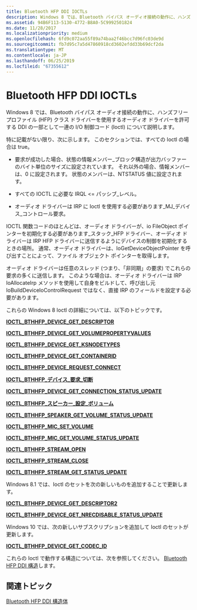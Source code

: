 ```yaml
---
title: Bluetooth HFP DDI IOCTLs
description: Windows 8 では、Bluetooth バイパス オーディオ接続の動作に、ハンズフリー プロファイル (HFP) クラス ドライバーを使用するオーディオ ドライバーを許可する DDI の一部として一連の I/O 制御コード (Ioctl) について説明します。
ms.assetid: 94B6F113-5130-4772-B8A0-5C9992501824
ms.date: 11/28/2017
ms.localizationpriority: medium
ms.openlocfilehash: 6fd9c072aa55f89a74baa2f46bcc7d96fc03de9d
ms.sourcegitcommit: fb7d95c7a5d47860918cd3602efdd33b69dcf2da
ms.translationtype: MT
ms.contentlocale: ja-JP
ms.lasthandoff: 06/25/2019
ms.locfileid: "67355612"
---
```

# <a name="bluetooth-hfp-ddi-ioctls"></a>Bluetooth HFP DDI IOCTLs


Windows 8 では、Bluetooth バイパス オーディオ接続の動作に、ハンズフリー プロファイル (HFP) クラス ドライバーを使用するオーディオ ドライバーを許可する DDI の一部として一連の I/O 制御コード (Ioctl) について説明します。

特に記載がない限り、次に示します。 このセクションでは、すべての Ioctl の場合は true。

-   要求が成功した場合、状態の情報メンバー\_ブロック構造が出力バッファーのバイト単位のサイズに設定されています。 それ以外の場合、情報メンバーは、0 に設定されます。 状態のメンバーは、NTSTATUS 値に設定されます。

-   すべての IOCTL に必要な IRQL &lt;= パッシブ\_レベル。

-   オーディオ ドライバーは IRP に Ioctl を使用する必要があります\_MJ\_デバイス\_コントロール要求。

IOCTL 関数コードのほとんどは、オーディオ ドライバーが、io FileObject ポインターを初期化する必要があります\_スタック\_HFP ドライバー、オーディオ ドライバーは IRP HFP ドライバーに送信するようにデバイスの制御を初期化するときの場所。 通常、オーディオ ドライバーは、IoGetDeviceObjectPointer を呼び出すことによって、ファイル オブジェクト ポインターを取得します。

オーディオ ドライバーは任意のスレッド (つまり、「非同期」の要求) でこれらの要求の多くに送信します。 このような場合は、オーディオ ドライバーは IRP IoAllocateIrp メソッドを使用して自身をビルドして、呼び出し元 IoBuildDeviceIoControlRequest ではなく、直接 IRP のフィールドを設定する必要があります。

これらの Windows 8 Ioctl の詳細については、以下のトピックです。

[**IOCTL\_BTHHFP\_DEVICE\_GET\_DESCRIPTOR**](https://docs.microsoft.com/windows-hardware/drivers/ddi/content/bthhfpddi/ni-bthhfpddi-ioctl_bthhfp_device_get_descriptor)

[**IOCTL\_BTHHFP\_DEVICE\_GET\_VOLUMEPROPERTYVALUES**](https://docs.microsoft.com/windows-hardware/drivers/ddi/content/bthhfpddi/ni-bthhfpddi-ioctl_bthhfp_device_get_volumepropertyvalues)

[**IOCTL\_BTHHFP\_DEVICE\_GET\_KSNODETYPES**](https://docs.microsoft.com/windows-hardware/drivers/ddi/content/bthhfpddi/ni-bthhfpddi-ioctl_bthhfp_device_get_ksnodetypes)

[**IOCTL\_BTHHFP\_DEVICE\_GET\_CONTAINERID**](https://docs.microsoft.com/windows-hardware/drivers/ddi/content/bthhfpddi/ni-bthhfpddi-ioctl_bthhfp_device_get_containerid)

[**IOCTL\_BTHHFP\_DEVICE\_REQUEST\_CONNECT**](https://docs.microsoft.com/windows-hardware/drivers/ddi/content/bthhfpddi/ni-bthhfpddi-ioctl_bthhfp_device_request_connect)

[**IOCTL\_BTHHFP\_デバイス\_要求\_切断**](https://docs.microsoft.com/windows-hardware/drivers/ddi/content/bthhfpddi/ni-bthhfpddi-ioctl_bthhfp_device_request_disconnect)

[**IOCTL\_BTHHFP\_DEVICE\_GET\_CONNECTION\_STATUS\_UPDATE**](https://docs.microsoft.com/windows-hardware/drivers/ddi/content/bthhfpddi/ni-bthhfpddi-ioctl_bthhfp_device_get_connection_status_update)

[**IOCTL\_BTHHFP\_スピーカー\_設定\_ボリューム**](https://docs.microsoft.com/windows-hardware/drivers/ddi/content/bthhfpddi/ni-bthhfpddi-ioctl_bthhfp_speaker_set_volume)

[**IOCTL\_BTHHFP\_SPEAKER\_GET\_VOLUME\_STATUS\_UPDATE**](https://docs.microsoft.com/windows-hardware/drivers/ddi/content/bthhfpddi/ni-bthhfpddi-ioctl_bthhfp_speaker_get_volume_status_update)

[**IOCTL\_BTHHFP\_MIC\_SET\_VOLUME**](https://docs.microsoft.com/windows-hardware/drivers/ddi/content/bthhfpddi/ni-bthhfpddi-ioctl_bthhfp_mic_set_volume)

[**IOCTL\_BTHHFP\_MIC\_GET\_VOLUME\_STATUS\_UPDATE**](https://docs.microsoft.com/windows-hardware/drivers/ddi/content/bthhfpddi/ni-bthhfpddi-ioctl_bthhfp_mic_get_volume_status_update)

[**IOCTL\_BTHHFP\_STREAM\_OPEN**](https://docs.microsoft.com/windows-hardware/drivers/ddi/content/bthhfpddi/ni-bthhfpddi-ioctl_bthhfp_stream_open)

[**IOCTL\_BTHHFP\_STREAM\_CLOSE**](https://docs.microsoft.com/windows-hardware/drivers/ddi/content/bthhfpddi/ni-bthhfpddi-ioctl_bthhfp_stream_close)

[**IOCTL\_BTHHFP\_STREAM\_GET\_STATUS\_UPDATE**](https://docs.microsoft.com/windows-hardware/drivers/ddi/content/bthhfpddi/ni-bthhfpddi-ioctl_bthhfp_stream_get_status_update)

Windows 8.1 では、Ioctl のセットを次の新しいものを追加することで更新します。

[**IOCTL\_BTHHFP\_DEVICE\_GET\_DESCRIPTOR2**](https://docs.microsoft.com/windows-hardware/drivers/ddi/content/bthhfpddi/ni-bthhfpddi-ioctl_bthhfp_device_get_descriptor2)

[**IOCTL\_BTHHFP\_DEVICE\_GET\_NRECDISABLE\_STATUS\_UPDATE**](https://docs.microsoft.com/windows-hardware/drivers/ddi/content/bthhfpddi/ni-bthhfpddi-ioctl_bthhfp_device_get_nrecdisable_status_update)

Windows 10 では、次の新しいサブスクリプションを追加して Ioctl のセットが更新します。

[**IOCTL\_BTHHFP\_DEVICE\_GET\_CODEC\_ID**](https://docs.microsoft.com/windows-hardware/drivers/ddi/content/bthhfpddi/ni-bthhfpddi-ioctl_bthhfp_device_get_codec_id)

これらの Ioctl で動作する構造については、次を参照してください。 [Bluetooth HFP DDI 構造](bluetooth-hfp-ddi-structures.md)します。

## <a name="span-idrelatedtopicsspanrelated-topics"></a><span id="related_topics"></span>関連トピック


[Bluetooth HFP DDI 構造体](bluetooth-hfp-ddi-structures.md)

 

 






